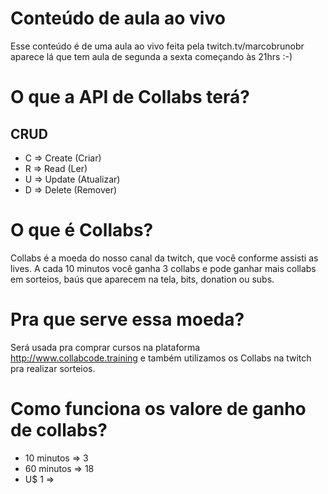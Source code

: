# Conteúdo de aula ao vivo

Esse conteúdo é de uma aula ao vivo feita pela twitch.tv/marcobrunobr aparece lá que tem aula de segunda a sexta começando às 21hrs :-)

# O que a API de Collabs terá?

## CRUD

- C => Create (Criar)
- R => Read (Ler)
- U => Update (Atualizar)
- D => Delete (Remover)

# O que é Collabs?

Collabs é a moeda do nosso canal da twitch, que você conforme assisti as lives. A cada 10 minutos você ganha 3 collabs e pode ganhar mais collabs em sorteios, baús que aparecem na tela, bits, donation ou subs.

# Pra que serve essa moeda?

Será usada pra comprar cursos na plataforma http://www.collabcode.training e também utilizamos os Collabs na twitch pra realizar sorteios.

# Como funciona os valore de ganho de collabs?

- 10 minutos => 3
- 60 minutos => 18
- U$ 1 =>
